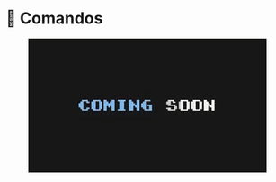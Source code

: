 # 👾 Comandos

<figure><img src="../../../.gitbook/assets/image-removebg-preview_(20)-transformed.jpeg" alt=""><figcaption></figcaption></figure>
